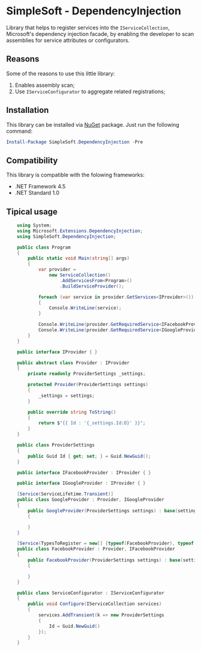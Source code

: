 # SimpleSoft - DependencyInjection
Library that helps to register services into the `IServiceCollection`, Microsoft's dependency injection facade, by enabling the developer to scan assemblies for service attributes or configurators.

## Reasons
Some of the reasons to use this little library:

1. Enables assembly scan;
2. Use `IServiceConfigurator` to aggregate related registrations;

## Installation 
This library can be installed via [NuGet](https://www.nuget.org/packages/SimpleSoft.DependencyInjection/) package. Just run the following command:

```powershell
Install-Package SimpleSoft.DependencyInjection -Pre
```

## Compatibility

This library is compatible with the folowing frameworks:

* .NET Framework 4.5
* .NET Standard 1.0

## Tipical usage
```csharp
    using System;
    using Microsoft.Extensions.DependencyInjection;
    using SimpleSoft.DependencyInjection;

    public class Program
    {
        public static void Main(string[] args)
        {
            var provider =
                new ServiceCollection()
                    .AddServicesFrom<Program>()
                    .BuildServiceProvider();

            foreach (var service in provider.GetServices<IProvider>())
            {
                Console.WriteLine(service);
            }

            Console.WriteLine(provider.GetRequiredService<IFacebookProvider>());
            Console.WriteLine(provider.GetRequiredService<IGoogleProvider>());
        }
    }

    public interface IProvider { }

    public abstract class Provider : IProvider
    {
        private readonly ProviderSettings _settings;

        protected Provider(ProviderSettings settings)
        {
            _settings = settings;
        }

		public override string ToString()
        {
            return $"{{ Id : '{_settings.Id:D}' }}";
        }
    }

    public class ProviderSettings
    {
        public Guid Id { get; set; } = Guid.NewGuid();
    }

    public interface IFacebookProvider : IProvider { }

    public interface IGoogleProvider : IProvider { }

    [Service(ServiceLifetime.Transient)]
    public class GoogleProvider : Provider, IGoogleProvider
    {
        public GoogleProvider(ProviderSettings settings) : base(settings)
        {

        }
    }

    [Service(TypesToRegister = new[] {typeof(FacebookProvider), typeof(IFacebookProvider)})]
    public class FacebookProvider : Provider, IFacebookProvider
    {
        public FacebookProvider(ProviderSettings settings) : base(settings)
        {

        }
    }

    public class ServiceConfigurator : IServiceConfigurator
    {
        public void Configure(IServiceCollection services)
        {
            services.AddTransient(k => new ProviderSettings
            {
                Id = Guid.NewGuid()
            });
        }
    }
```


